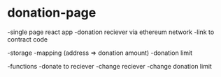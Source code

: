 # donation-page

-single page react app
-donation reciever via ethereum network
-link to contract code

-storage
    -mapping (address => donation amount) 
    -donation limit

-functions
    -donate to reciever
    -change reciever
    -change donation limit


